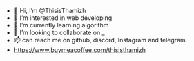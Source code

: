 - 👋 Hi, I’m @ThisisThamizh
- 👀 I’m interested in web developing
- 🌱 I’m currently learning algorithm 
- 💞️ I’m looking to collaborate on _
- 📫 can reach me on github, discord, Instagram and telegram.
- https://www.buymeacoffee.com/thisisthamizh

<!---
ThisisThamizh/ThisisThamizh is a ✨ special ✨ repository because its `README.md` (this file) appears on your GitHub profile.
You can click the Preview link to take a look at your changes.
--->

